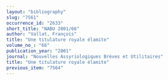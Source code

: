 ```yaml
---
layout: "bibliography"
slug: "7561"
occurrence_id: "2633"
short_title: "NABU 2001/66"
author: "Vallat, François"
title: "Une titulature royale élamite"
volume_no_: "66"
publication_year: "2001"
journal: "Nouvelles Assyriologiques Brèves et Utilitaires"
title: "Une titulature royale élamite"
previous_item: "7564"
---
```

